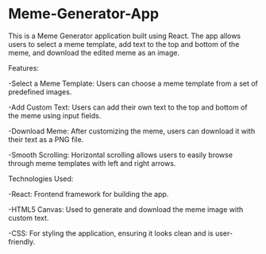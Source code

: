 # Meme-Generator-App
This is a Meme Generator application built using React. The app allows users to select a meme template, add text to the top and bottom of the meme, and download the edited meme as an image.


Features:

-Select a Meme Template: Users can choose a meme template from a set of predefined images.

-Add Custom Text: Users can add their own text to the top and bottom of the meme using input fields.

-Download Meme: After customizing the meme, users can download it with their text as a PNG file.

-Smooth Scrolling: Horizontal scrolling allows users to easily browse through meme templates with left and right arrows.


Technologies Used:

-React: Frontend framework for building the app.

-HTML5 Canvas: Used to generate and download the meme image with custom text.

-CSS: For styling the application, ensuring it looks clean and is user-friendly.
